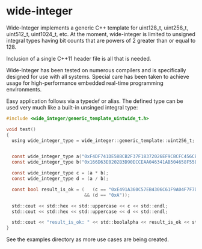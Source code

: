 # wide-integer
Wide-Integer implements a generic C++ template for uint128_t, uint256_t, uint512_t, uint1024_t, etc. At the moment, wide-integer is limited to unsigned integral types having bit counts that are powers of 2 greater than or equal to 128.

Inclusion of a single C++11 header file is all that is needed.

Wide-Integer has been tested on numerous compilers and is specifically designed for use with all systems. Special care has been taken to achieve usage for high-performance embedded real-time programming environments.

Easy application follows via a typedef or alias. The defined type can be used very much like a built-in unsinged integral type:

```C
#include <wide_integer/generic_template_uintwide_t.h>

void test()
{
  using wide_integer_type = wide_integer::generic_template::uint256_t;


  const wide_integer_type a("0xF4DF741DE58BCB2F37F18372026EF9CBCFC456CB80AF54D53BDEED78410065DE");
  const wide_integer_type b("0x166D63E0202B3D90ECCEAA046341AB504658F55B974A7FD63733ECF89DD0DF75");

  const wide_integer_type c = (a * b);
  const wide_integer_type d = (a / b);

  const bool result_is_ok = (   (c == "0xE491A360C57EB4306C61F9A04F7F7D99BE3676AAD2D71C5592D5AE70F84AF076")
                             && (d == "0xA"));

  std::cout << std::hex << std::uppercase << c << std::endl;
  std::cout << std::hex << std::uppercase << d << std::endl;

  std::cout << "result_is_ok: " << std::boolalpha << result_is_ok << std::endl;
}
```

See the examples directory as more use cases are being created.
